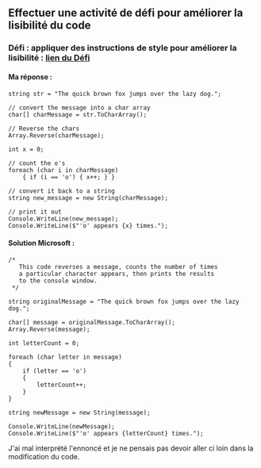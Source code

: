 ## Effectuer une activité de défi pour améliorer la lisibilité du code

### Défi : appliquer des instructions de style pour améliorer la lisibilité : [lien du Défi](https://learn.microsoft.com/fr-fr/training/modules/csharp-readable-code/5-challenge)

#### Ma réponse :
```
string str = "The quick brown fox jumps over the lazy dog.";

// convert the message into a char array
char[] charMessage = str.ToCharArray();

// Reverse the chars
Array.Reverse(charMessage);

int x = 0;

// count the o's
foreach (char i in charMessage) 
    { if (i == 'o') { x++; } }

// convert it back to a string
string new_message = new String(charMessage);

// print it out
Console.WriteLine(new_message);
Console.WriteLine($"'o' appears {x} times.");
```

#### Solution Microsoft :
```
/*
   This code reverses a message, counts the number of times 
   a particular character appears, then prints the results
   to the console window.
 */

string originalMessage = "The quick brown fox jumps over the lazy dog.";

char[] message = originalMessage.ToCharArray();
Array.Reverse(message);

int letterCount = 0;

foreach (char letter in message)
{
    if (letter == 'o')
    {
        letterCount++;
    }
}

string newMessage = new String(message);

Console.WriteLine(newMessage);
Console.WriteLine($"'o' appears {letterCount} times.");
```

J'ai mal interprété l'ennoncé et je ne pensais pas devoir aller ci loin dans la modification du code.

